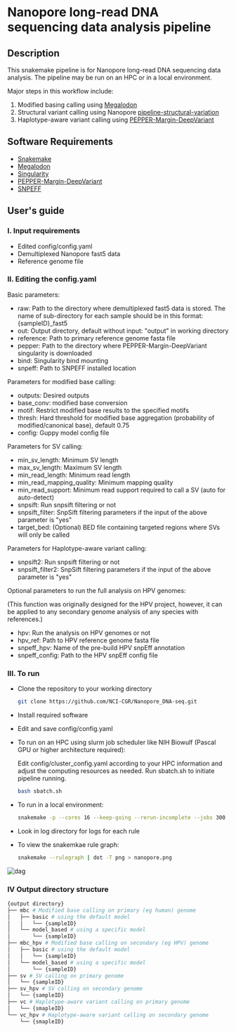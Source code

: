 # Nanopore long-read DNA sequencing data analysis pipeline

## Description
This snakemake pipeline is for Nanopore long-read DNA sequencing data analysis. The pipeline may be run on an HPC or in a local environment.

Major steps in this workflow include:

1) Modified basing calling using [Megalodon](https://github.com/nanoporetech/megalodon)
2) Structural variant calling using Nanopore [pipeline-structural-variation](https://github.com/nanoporetech/pipeline-structural-variation)
3) Haplotype-aware variant calling using [PEPPER-Margin-DeepVariant](https://github.com/kishwarshafin/pepper)

## Software Requirements
* [Snakemake](https://snakemake.readthedocs.io/en/stable/)
* [Megalodon](https://github.com/nanoporetech/megalodon)
* [Singularity](https://sylabs.io/singularity/)
* [PEPPER-Margin-DeepVariant](https://github.com/kishwarshafin/pepper)
* [SNPEFF](https://pcingola.github.io/SnpEff/download/)

## User's guide
### I. Input requirements
* Edited config/config.yaml
* Demultiplexed Nanopore fast5 data
* Reference genome file

### II. Editing the config.yaml
Basic parameters:
* raw: Path to the directory where demultiplexed fast5 data is stored. The name of sub-directory for each sample should be in this format: {sampleID}_fast5
* out: Output directory, default without input: "output" in working directory
* reference: Path to primary reference genome fasta file
* pepper: Path to the directory where PEPPER-Margin-DeepVariant singularity is downloaded
* bind: Singularity bind mounting
* snpeff: Path to SNPEFF installed location

Parameters for modified base calling:
* outputs: Desired outputs
* base_conv: modified base conversion
* motif: Restrict modified base results to the specified motifs
* thresh: Hard threshold for modified base aggregation (probability of modified/canonical base), default 0.75
* config: Guppy model config file

Parameters for SV calling:
* min_sv_length: Minimum SV length
* max_sv_length: Maximum SV length
* min_read_length: Minimum read length
* min_read_mapping_quality: Minimum mapping quality
* min_read_support: Minimum read support required to call a SV (auto for auto-detect)
* snpsift: Run snpsift filtering or not
* snpsift_filter: SnpSift filtering parameters if the input of the above parameter is "yes"
* target_bed: (Optional) BED file containing targeted regions where SVs will only be called

Parameters for Haplotype-aware variant calling:
* snpsift2: Run snpsift filtering or not
* snpsift_filter2: SnpSift filtering parameters if the input of the above parameter is "yes"


Optional parameters to run the full analysis on HPV genomes:

(This function was originally designed for the HPV project, however, it can be applied to any secondary genome analysis of any species with references.)

* hpv: Run the analysis on HPV genomes or not
* hpv_ref: Path to HPV reference genome fasta file
* snpeff_hpv: Name of the pre-build HPV snpEff annotation
* snpeff_config: Path to the HPV snpEff config file

### III. To run
* Clone the repository to your working directory
  ```bash
  git clone https://github.com/NCI-CGR/Nanopore_DNA-seq.git
  ```
* Install required software
* Edit and save config/config.yaml
* To run on an HPC using slurm job scheduler like NIH Biowulf (Pascal GPU or higher architecture required):

  Edit config/cluster_config.yaml according to your HPC information and adjust the computing resources as needed. Run sbatch.sh to initiate pipeline running.
  ```bash
  bash sbatch.sh
  ```
* To run in a local environment:
  ```bash
  snakemake -p --cores 16 --keep-going --rerun-incomplete --jobs 300 --latency-wait 120 all
  ```
* Look in log directory for logs for each rule
* To view the snakemkae rule graph:
  ```bash
  snakemake --rulegraph | dot -T png > nanopore.png
  ````
![dag](https://github.com/NCI-CGR/Nanopore_DNA-seq/blob/master/nanopore.png)

### IV Output directory structure
```bash
{output directory}
├── mbc # Modified base calling on primary (eg human) genome
│   ├── basic # using the default model
│   │   └── {sampleID}
│   └── model_based # using a specific model
│       └── {sampleID}
├── mbc_hpv # Modified base calling on secondary (eg HPV) genome
│   ├── basic # using the default model
│   │   └── {sampleID}
│   └── model_based # using a specific model
│       └── {sampleID}
├── sv # SV calling on primary genome
│   └── {sampleID}
├── sv_hpv # SV calling on secondary genome
│   └── {sampleID}
├── vc # Haplotype-aware variant calling on primary genome
│   └── {smapleID}
└── vc_hpv # Haplotype-aware variant calling on secondary genome
    └── {smapleID}
```
